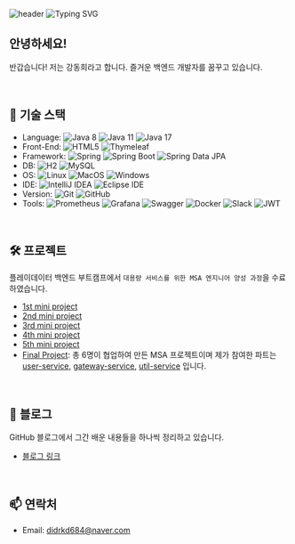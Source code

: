 ![header](https://capsule-render.vercel.app/api?type=waving&color=FF2E63&text=&animation=twinkling&height=80)
![Typing SVG](https://readme-typing-svg.demolab.com?font=Alkatra&weight=500&size=45&duration=3500&pause=3&color=FF2E63&center=true&vCenter=true&multiline=true&repeat=true&width=1000&height=100&lines=Welcome+to+chocolaggibbiddori's+GitHub!👋)

## 안녕하세요!
반갑습니다! 저는 강동희라고 합니다. 즐거운 백엔드 개발자를 꿈꾸고 있습니다.

<br>

## 🚀 기술 스택
- Language: ![Java 8](https://img.shields.io/badge/Java_8-FF3434) ![Java 11](https://img.shields.io/badge/Java_11-FF3434) ![Java 17](https://img.shields.io/badge/Java_17-FF3434)
- Front-End: ![HTML5](https://img.shields.io/badge/HTML5-FFFFFF?logo=HTML5&logoColor=E34F26) ![Thymeleaf](https://img.shields.io/badge/Thymeleaf-FFFFFF?logo=Thymeleaf&logoColor=005F0F)
- Framework: ![Spring](https://img.shields.io/badge/Spring-FFFFFF?logo=Spring) ![Spring Boot](https://img.shields.io/badge/Spring_Boot-FFFFFF?logo=SpringBoot) ![Spring Data JPA](https://img.shields.io/badge/Spring_Data_JPA-FFFFFF)
- DB: ![H2](https://img.shields.io/badge/H2-FFFFFF) ![MySQL](https://img.shields.io/badge/MySQL-FFFFFF?logo=MySQL)
- OS: ![Linux](https://img.shields.io/badge/Linux-FFFFFF?logo=Linux) ![MacOS](https://img.shields.io/badge/macOS-FFFFFF?logo=Apple&logoColor=000000) ![Windows](https://img.shields.io/badge/Windows-FFFFFF?logo=Windows%2010&logoColor=0078D6)
- IDE: ![IntelliJ IDEA](https://img.shields.io/badge/IntelliJ_IDEA-FFFFFF?logo=IntelliJ%20IDEA&logoColor=000000) ![Eclipse IDE](https://img.shields.io/badge/Eclipse_IDE-FFFFFF?logo=Eclipse%20IDE&logoColor=2C2255)
- Version: ![Git](https://img.shields.io/badge/Git-FFFFFF?logo=Git) ![GitHub](https://img.shields.io/badge/GitHub-FFFFFF?logo=GitHub&logoColor=000000)
- Tools: ![Prometheus](https://img.shields.io/badge/Prometheus-FFFFFF?logo=Prometheus) ![Grafana](https://img.shields.io/badge/Grafana-FFFFFF?logo=Grafana) ![Swagger](https://img.shields.io/badge/Swagger-FFFFFF?logo=Swagger) ![Docker](https://img.shields.io/badge/Docker-FFFFFF?logo=Docker) ![Slack](https://img.shields.io/badge/Slack-FFFFFF?logo=Slack&logoColor=4A154B) ![JWT](https://img.shields.io/badge/JWT-FFFFFF?logo=jsonwebtokens&logoColor=000000)

<br>

## 🛠️ 프로젝트
플레이데이터 백엔드 부트캠프에서 `대용량 서비스를 위한 MSA 엔지니어 양성 과정`을 수료하였습니다.

- [1st mini project](https://chocolaggibbiddori.github.io/bootcamp-miniproject-kktalk)
- [2nd mini project](https://chocolaggibbiddori.github.io/bootcamp-miniproject2-best_board)
- [3rd mini project](https://chocolaggibbiddori.github.io/bootcamp-miniproject3-shopping_mall)
- [4th mini project](https://chocolaggibbiddori.github.io/bootcamp-miniproject4-shopping-mall-spring)
- [5th mini project](https://chocolaggibbiddori.github.io/bootcamp-miniproject5-ultimates)
- [Final Project](https://github.com/miracle-job-a): 총 6명이 협업하여 만든 MSA 프로젝트이며 제가 참여한 파트는 [user-service](https://github.com/chocolaggibbiddori/miracle-job-a-user-service), [gateway-service](https://github.com/chocolaggibbiddori/miracle-job-a-gateway-service), [util-service](https://github.com/chocolaggibbiddori/miracle-job-a-util-service) 입니다.

<br>

## 📃 블로그
GitHub 블로그에서 그간 배운 내용들을 하나씩 정리하고 있습니다.

- [블로그 링크](https://chocolaggibbiddori.github.io)

<br>

## 📫 연락처
- Email: didrkd684@naver.com
